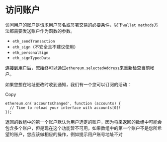 # 访问账户

访问用户的账户是请求用户签名或签署交易的必要条件，以下`wallet methods`方法都需要发送账户作为函数的参数。

* `eth_sendTransaction`
* `eth_sign`（不安全且不建议使用）
* `eth_personalSign`
* `eth_signTypedData`

[连接到用户](https://help.tokenpocket.pro/developer-cn/extension-wallet/guide/start)后，您始终可以通过`ethereum.selectedAddress`来重新检查当前帐户。

如果您想在地址更改时收到通知，我们有一个您可以订阅的活动：

Copy

```
ethereum.on('accountsChanged', function (accounts) {
  // Time to reload your interface with accounts[0]!
});
```

返回的数组中的第一个账户默认为用户选定的账户，因为将来返回的数组中可能会包含多个账户，但是现在这个功能暂不可用，如果数组中的第一个账户不是您所希望的账户，您应该做相应的操作，例如提示用户账号地址不对
